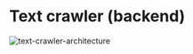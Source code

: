 # Text crawler (backend)

![text-crawler-architecture](/uploads/6578d22b9b6163c8950c0974c7a982d3/Screenshot_from_2019-04-16_15-46-00.png)